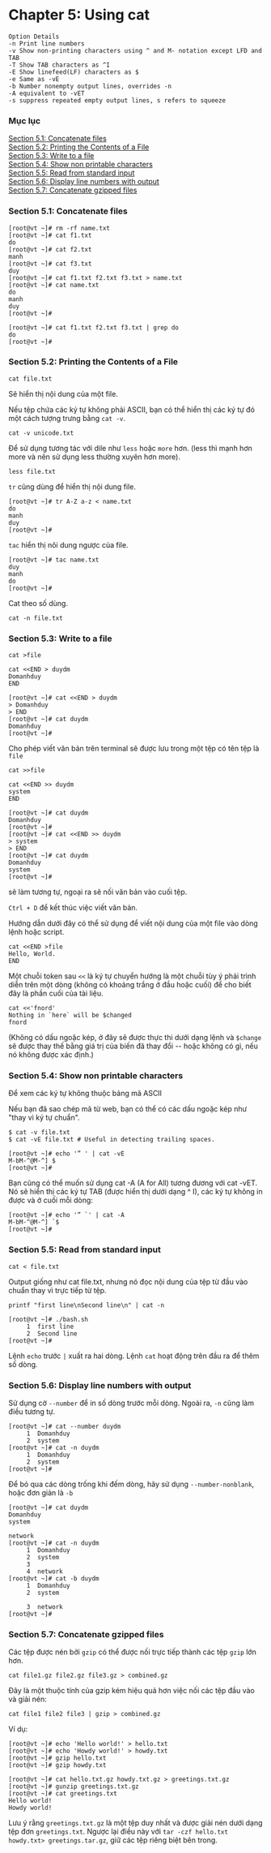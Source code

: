 # Chapter 5: Using cat

```
Option Details
-n Print line numbers
-v Show non-printing characters using ^ and M- notation except LFD and TAB
-T Show TAB characters as ^I
-E Show linefeed(LF) characters as $
-e Same as -vE
-b Number nonempty output lines, overrides -n
-A equivalent to -vET
-s suppress repeated empty output lines, s refers to squeeze
```

### Mục lục
[Section 5.1: Concatenate files](#section51)<br>
[Section 5.2: Printing the Contents of a File](#section52)<br>
[Section 5.3: Write to a file](#section53)<br>
[Section 5.4: Show non printable characters](#section54)<br>
[Section 5.5: Read from standard input](#section55)<br>
[Section 5.6: Display line numbers with output](#section56)<br>
[Section 5.7: Concatenate gzipped files](#section57)<br>

<a name="section51"></a>
### Section 5.1: Concatenate files

```
[root@vt ~]# rm -rf name.txt
[root@vt ~]# cat f1.txt
do
[root@vt ~]# cat f2.txt
manh
[root@vt ~]# cat f3.txt
duy
[root@vt ~]# cat f1.txt f2.txt f3.txt > name.txt
[root@vt ~]# cat name.txt
do
manh
duy
[root@vt ~]#
```

```
[root@vt ~]# cat f1.txt f2.txt f3.txt | grep do
do
[root@vt ~]#
```

<a name="section52"></a>
### Section 5.2: Printing the Contents of a File

```
cat file.txt
```

Sẽ hiển thị nội dung của một file.

Nếu tệp chứa các ký tự không phải ASCII, bạn có thể hiển thị các ký tự đó một cách tượng trưng bằng `cat -v`. 

```
cat -v unicode.txt
```

Để sử dụng tương tác với dile như `less` hoặc `more` hơn. (less thì mạnh hơn more và nên sử dụng less thường xuyên hơn more).

```
less file.txt
```

`tr` cũng dùng để hiển thị nội dung file.

```
[root@vt ~]# tr A-Z a-z < name.txt
do
manh
duy
[root@vt ~]#
```

`tac` hiển thị nôi dung ngược của file.

```
[root@vt ~]# tac name.txt
duy
manh
do
[root@vt ~]#
```

Cat theo số dùng.

```
cat -n file.txt
```

<a name="section53"></a>
### Section 5.3: Write to a file

```
cat >file
```

```
cat <<END > duydm
Domanhduy
END
```

```
[root@vt ~]# cat <<END > duydm
> Domanhduy
> END
[root@vt ~]# cat duydm
Domanhduy
[root@vt ~]#
```

Cho phép viết văn bản trên terminal sẽ được lưu trong một tệp có tên tệp là `file`

```
cat >>file
```

```
cat <<END >> duydm
system
END
```

```
[root@vt ~]# cat duydm
Domanhduy
[root@vt ~]#
[root@vt ~]# cat <<END >> duydm
> system
> END
[root@vt ~]# cat duydm
Domanhduy
system
[root@vt ~]#
```

sẽ làm tương tự, ngoại ra sẽ nối văn bản vào cuối tệp.

`Ctrl + D` để kết thúc việc viết văn bản.

Hướng dẫn dưới đây có thể sử dụng để viết nội dung của một file vào dòng lệnh hoặc script.

```
cat <<END >file
Hello, World.
END
```

Một chuỗi token sau `<<`  là ký tự chuyển hướng là một chuỗi tùy ý phải trình diễn trên một dòng (không có khoảng trắng ở đầu hoặc cuối) để cho biết đây là phần cuối của tài liệu.


```
cat <<'fnord'
Nothing in `here` will be $changed
fnord
```

(Không có dấu ngoặc kép, ở đây sẽ được thực thi dưới dạng lệnh và `$change` sẽ được thay thế bằng giá trị của biến đã thay đổi -- hoặc không có gì, nếu nó không được xác định.)

<a name="section54"></a>
### Section 5.4: Show non printable characters

Để xem các ký tự không thuộc bảng mã ASCII

Nếu bạn đã sao chép mã từ web, bạn có thể có các dấu ngoặc kép như "thay vì ký tự chuẩn".

```
$ cat -v file.txt
$ cat -vE file.txt # Useful in detecting trailing spaces.
```


```
[root@vt ~]# echo '” ' | cat -vE
M-bM-^@M-^] $
[root@vt ~]#
```

Bạn cũng có thể muốn sử dụng cat -A (A for All) tương đương với cat -vET. Nó sẽ hiển thị các ký tự TAB (được hiển thị dưới dạng ^ I), các ký tự không in được và ở cuối mỗi dòng:

```
[root@vt ~]# echo '” `' | cat -A
M-bM-^@M-^] `$
[root@vt ~]#
```

<a name="section55"></a>
### Section 5.5: Read from standard input

```
cat < file.txt
```

Output giống như cat file.txt, nhưng nó đọc nội dung của tệp từ đầu vào chuẩn thay vì trực tiếp từ tệp.

```
printf "first line\nSecond line\n" | cat -n
```

```
[root@vt ~]# ./bash.sh
     1  first line
     2  Second line
[root@vt ~]#
```

Lệnh `echo` trước `|` xuất ra hai dòng. Lệnh `cat` hoạt động trên đầu ra để thêm số dòng.

<a name="section56"></a>
### Section 5.6: Display line numbers with output

Sử dụng cờ `--number` để in số dòng trước mỗi dòng. Ngoài ra, `-n` cũng làm điều tương tự.

```
[root@vt ~]# cat --number duydm
     1  Domanhduy
     2  system
[root@vt ~]# cat -n duydm
     1  Domanhduy
     2  system
[root@vt ~]#
```

Để bỏ qua các dòng trống khi đếm dòng, hãy sử dụng `--number-nonblank`, hoặc đơn giản là `-b`

```
[root@vt ~]# cat duydm
Domanhduy
system

network
[root@vt ~]# cat -n duydm
     1  Domanhduy
     2  system
     3
     4  network
[root@vt ~]# cat -b duydm
     1  Domanhduy
     2  system

     3  network
[root@vt ~]#
```

<a name="section57"></a>
### Section 5.7: Concatenate gzipped files

Các tệp được nén bởi `gzip` có thể được nối trực tiếp thành các tệp `gzip` lớn hơn.

```
cat file1.gz file2.gz file3.gz > combined.gz
```

Đây là một thuộc tính của gzip kém hiệu quả hơn việc nối các tệp đầu vào và giải nén:

```
cat file1 file2 file3 | gzip > combined.gz
```

Ví dụ:

```
[root@vt ~]# echo 'Hello world!' > hello.txt
[root@vt ~]# echo 'Howdy world!' > howdy.txt
[root@vt ~]# gzip hello.txt
[root@vt ~]# gzip howdy.txt
```

```
[root@vt ~]# cat hello.txt.gz howdy.txt.gz > greetings.txt.gz
[root@vt ~]# gunzip greetings.txt.gz
[root@vt ~]# cat greetings.txt
Hello world!
Howdy world!
```

Lưu ý rằng `greetings.txt.gz` là một tệp duy nhất và được giải nén dưới dạng tệp đơn `greetings.txt`. Ngược lại điều này với `tar -czf hello.txt howdy.txt> greetings.tar.gz`, giữ các tệp riêng biệt bên trong.

